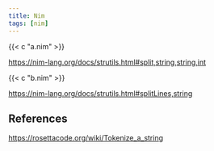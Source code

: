 ```yaml
---
title: Nim
tags: [nim]
---
```


{{< c "a.nim" >}}

<https://nim-lang.org/docs/strutils.html#split,string,string,int>

{{< c "b.nim" >}}

<https://nim-lang.org/docs/strutils.html#splitLines,string>

## References

<https://rosettacode.org/wiki/Tokenize_a_string>
